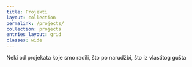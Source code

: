 ```yaml
---
title: Projekti
layout: collection
permalink: /projects/
collection: projects
entries_layout: grid
classes: wide
---
```

Neki od projekata koje smo radili, što po narudžbi, što iz vlastitog gušta <i class="fa-regular fa-face-smile"></i>